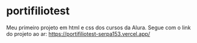 # portifiliotest
Meu primeiro projeto em html e css dos cursos da Alura.
Segue com o link do projeto ao ar: https://portifiliotest-serpa153.vercel.app/
